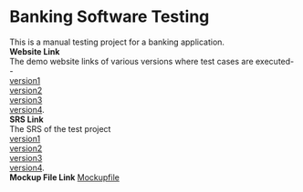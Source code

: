 # Banking Software Testing
This is a manual testing project for a banking application.<br>
**Website Link**<br>
The demo website links of various versions where test cases are executed--<br> 
[version1](http://demo.guru99.com/V1/)<br>
[version2](http://demo.guru99.com/V2/)<br>
[version3](http://demo.guru99.com/V3/)<br>
[version4](http://demo.guru99.com/V4/).<br>
**SRS Link**<br>
The SRS of the test project<br>
[version1](https://docs.google.com/document/d/1rPW5DV82VJT6vtA1VDSrfxaCBuAduxW0zb1yfTh_VMk/edit)<br>
[version2](https://docs.google.com/document/d/1-Tk3i0M8JsexhLPGTK55dRiBmU2bIgUDk_Cit-8xHC4/edit)<br>
[version3](https://docs.google.com/document/d/1i-nXBIeoatRSZznFDoUQCPfHVVsBXm1oC6bMjXAWOhA/edit)<br>
[version4](https://docs.google.com/document/d/1PZQZKt7hqS417QjYRMppPnTwfj8V54XUA7nZUnYvumE/edit).
<br>
**Mockup File Link**
[Mockupfile](https://docs.google.com/document/d/1RKYNeBlfNDLghH1C4YTWRxX_UXeNJTQ8O0KmaqWcSLY/edit)<br>
